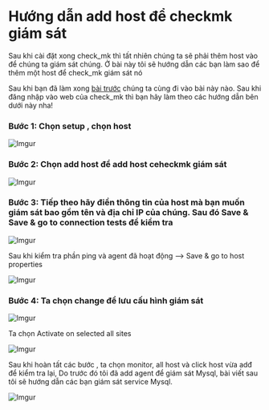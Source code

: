 # Hướng dẫn add host để checkmk giám sát

Sau khi cài đặt xong check_mk thì tất nhiên chúng ta sẽ phải thêm host vào để chúng ta giám sát chúng. Ở bài này tôi sẽ hướng dẫn các bạn làm sao để thêm một host để check_mk giám sát nó

Sau khi bạn đã làm xong [bài trước](https://github.com/phancong0897/Congphan/blob/master/Monitor/Checkmk/%5B3%5DAdd%20host%20checmk.md#h%C6%B0%E1%BB%9Bng-d%E1%BA%ABn-add-host-%C4%91%E1%BB%83-checkmk-gi%C3%A1m-s%C3%A1t)  chúng ta cùng đi vào bài này nào. Sau khi đăng nhập vào web của check_mk thì bạn hãy làm theo các hướng dẫn bên dưới này nha!

### Bước 1: Chọn setup , chọn host

![Imgur](https://imgur.com/GQAKVDJ.png)

### Bước 2: Chọn add host để add host ceheckmk giám sát

![Imgur](https://imgur.com/gNMSZCi.png)

### Bước 3: Tiếp theo hãy điền thông tin của host mà bạn muốn giám sát bao gồm tên và địa chỉ IP của chúng. Sau đó Save & Save & go to connection tests để kiểm tra

![Imgur](https://imgur.com/aoSFNEX.png)

Sau khi kiểm tra phần ping và agent đã hoạt động --> Save & go to host properties

![Imgur](https://imgur.com/t7dBlUx.png)

### Bước 4: Ta chọn change để lưu cấu hình giám sát

![Imgur](https://imgur.com/EEUXsol.png)

Ta chọn Activate on selected all sites

![Imgur](https://imgur.com/D42GcQR.png)

Sau khi hoàn tất các bước , ta chọn monitor, all host và click host vừa adđ để kiểm tra lại, Do trước đó tôi đã add agent để giám sát Mysql, bài viết sau tôi sẽ hướng dẫn các bạn giám sát service Mysql.

![Imgur](https://imgur.com/OD1RIoo.png)


